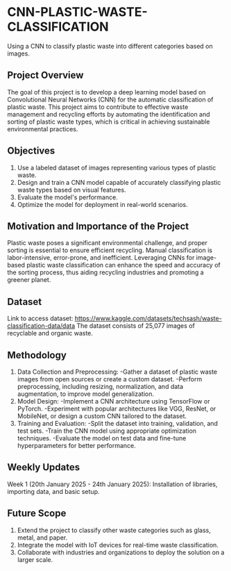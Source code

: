 # CNN-PLASTIC-WASTE-CLASSIFICATION
Using a CNN to classify plastic waste into different categories based on images.
## Project Overview
The goal of this project is to develop a deep learning model based on Convolutional Neural Networks (CNN) for the automatic classification of plastic waste. This project aims to contribute to effective waste management and recycling efforts by automating the identification and sorting of plastic waste types, which is critical in achieving sustainable environmental practices.
## Objectives
1. Use a labeled dataset of images representing various types of plastic waste.
2. Design and train a CNN model capable of accurately classifying plastic waste types based on visual features.
3. Evaluate the model's performance.
4. Optimize the model for deployment in real-world scenarios.
## Motivation and Importance of the Project
Plastic waste poses a significant environmental challenge, and proper sorting is essential to ensure efficient recycling. Manual classification is labor-intensive, error-prone, and inefficient. Leveraging CNNs for image-based plastic waste classification can enhance the speed and accuracy of the sorting process, thus aiding recycling industries and promoting a greener planet.
## Dataset
Link to access dataset: https://www.kaggle.com/datasets/techsash/waste-classification-data/data
The dataset consists of 25,077 images of recyclable and organic waste.
## Methodology
1. Data Collection and Preprocessing:
 -Gather a dataset of plastic waste images from open sources or create a custom dataset.
 -Perform preprocessing, including resizing, normalization, and data augmentation, to improve model generalization.
2. Model Design:
 -Implement a CNN architecture using TensorFlow or PyTorch.
 -Experiment with popular architectures like VGG, ResNet, or MobileNet, or design a custom CNN tailored to the dataset.
3. Training and Evaluation:
 -Split the dataset into training, validation, and test sets.
 -Train the CNN model using appropriate optimization techniques.
 -Evaluate the model on test data and fine-tune hyperparameters for better performance.
## Weekly Updates
Week 1 (20th January 2025 - 24th January 2025): Installation of libraries, importing data, and basic setup.
## Future Scope
1. Extend the project to classify other waste categories such as glass, metal, and paper.
2. Integrate the model with IoT devices for real-time waste classification.
3. Collaborate with industries and organizations to deploy the solution on a larger scale.

